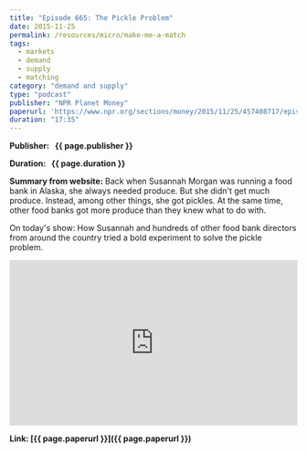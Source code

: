 ```yaml
---
title: "Episode 665: The Pickle Problem"
date: 2015-11-25
permalink: /resources/micro/make-me-a-match
tags:
  - markets
  - demand
  - supply
  - matching
category: "demand and supply"
type: "podcast"
publisher: "NPR Planet Money"
paperurl: 'https://www.npr.org/sections/money/2015/11/25/457408717/episode-665-the-pickle-problem'
duration: "17:35"
---
```


<!-- Google tag (gtag.js) -->
<script async src="https://www.googletagmanager.com/gtag/js?id=G-Q95WSVMDNZ"></script>
<script>
  window.dataLayer = window.dataLayer || [];
  function gtag(){dataLayer.push(arguments);}
  gtag('js', new Date());

  gtag('config', 'G-Q95WSVMDNZ');
</script>


**<span class="bold-podcast">Publisher: </span>&nbsp;<span class="text-podcast"> {{ page.publisher }}</span>**

**<span class="bold-podcast">Duration: </span>&nbsp;<span class="text-podcast"> {{ page.duration }}</span>**

**<span class="bold-podcast">Summary from website:</span>**
Back when Susannah Morgan was running a food bank in Alaska, she always needed produce. But she didn't get much produce. Instead, among other things, she got pickles. At the same time, other food banks got more produce than they knew what to do with.

On today's show: How Susannah and hundreds of other food bank directors from around the country tried a bold experiment to solve the pickle problem.



<iframe src="https://www.npr.org/player/embed/457408717/457431362" width="100%" height="290" frameborder="0" scrolling="no" title="NPR embedded audio player"></iframe>


**<span class="small-podcast">Link:</span>&nbsp;<span class="links-podcast">[{{ page.paperurl }}]({{ page.paperurl }})</span>**